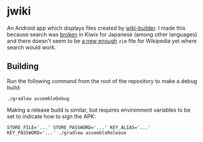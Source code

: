 # jwiki

An Android app which displays files created by
[wiki-builder](https://github.com/rsookram/wiki-builder). I made this because
search was [broken](https://github.com/kiwix/kiwix-android/issues/3587) in
Kiwix for Japanese (among other languages) and there doesn't seem to be
[a new enough](https://github.com/openzim/libzim/issues/794#issuecomment-2526066543)
`zim` file for Wikipedia yet where search would work.

## Building

Run the following command from the root of the repository to make a debug
build:

```shell
./gradlew assembleDebug
```

Making a release build is similar, but requires environment variables to be set
to indicate how to sign the APK:

```shell
STORE_FILE='...' STORE_PASSWORD='...' KEY_ALIAS='...' KEY_PASSWORD='...' ./gradlew assembleRelease
```
